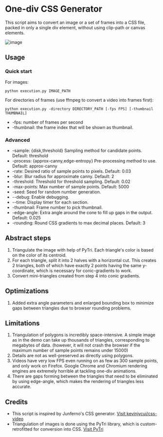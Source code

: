 # One-div CSS Generator

This script aims to convert an image or a set of frames into a CSS file, packed in only a single div element, without using clip-path or canvas elements.

![image](https://github.com/khanhtranngoccva/one-div-generator/assets/61155608/9b4c0a72-a215-410e-97ba-fb5c8fbaf0e5)

## Usage

### Quick start
For images:

```shell
python execution.py IMAGE_PATH
```

For directories of frames (use ffmpeg to convert a video into frames first):

```shell
python execution.py -directory DIRECTORY_PATH [-fps FPS] [-thumbnail THUMBNAIL] 
```

- -fps: number of frames per second
- -thumbnail: the frame index that will be shown as thumbnail.

### Advanced

- -sample: {disk,threshold} Sampling method for candidate points. Default: threshold
- -process: {approx-canny,edge-entropy} Pre-processing method to use. Default: approx-canny
- -rate: Desired ratio of sample points to pixels. Default: 0.03
- -blur: Blur radius for approximate canny. Default: 2
- -threshold: Threshold for threshold sampling. Default: 0.02
- -max-points: Max number of sample points. Default: 5000
- -seed: Seed for random number generation.
- --debug: Enable debugging.
- --time: Display timer for each section.
- -thumbnail: Frame number to pick thumbnail.
- -edge-angle: Extra angle around the cone to fill up gaps in the output. Default: 0.025
- -rounding: Round CSS gradients to max decimal places. Default: 3

## Abstract steps

1. Triangulate the image with help of PyTri. Each triangle's color is based on the color of its centroid.
2. For each triangle, split it into 2 halves with a horizontal cut. This creates 2 triangles, both of which have exactly
   2 points having the same y-coordinate, which is necessary for conic-gradients to work.
3. Convert mini-triangles created from step 4 into conic gradients.

## Optimizations

1. Added extra angle parameters and enlarged bounding box to minimize gaps between triangles due to browser rounding
   problems.

## Limitations

1. Triangulation of polygons is incredibly space-intensive. A simple image as in the demo can take up thousands of
   triangles, corresponding to megabytes of data. (however, it will not crash the browser if the maximum number of
   sample points remains under 15000)
2. Details are not as well-preserved as directly using polygons.
3. Videos have very low FPS even running on as few as 300 sample points, and only work on Firefox. Google Chrome and
   Chromium rendering engines are extremely horrible at tackling one-div animations.
4. There are gaps forming between the triangles that need to be eliminated by using edge-angle, which makes the rendering of triangles less accurate.

## Credits

- This script is inspired by Junferno's CSS generator. <a href="https://github.com/kevinjycui/css-video">Visit
  kevinjycui/css-video</a>
- Triangulation of images is done using the PyTri library, which is custom-retrofitted for conversion into
  CSS. <a href="https://github.com/pmaldonado/PyTri">Visit PyTri</a>
